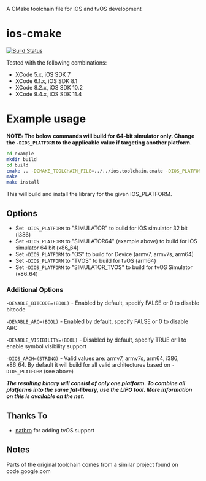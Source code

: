 A CMake toolchain file for iOS and tvOS development

ios-cmake
=========

[![Build Status](https://travis-ci.org/leetal/ios-cmake.svg?branch=master)](https://travis-ci.org/leetal/ios-cmake)

Tested with the following combinations:
* XCode 5.x, iOS SDK 7
* XCode 6.1.x, iOS SDK 8.1
* XCode 8.2.x, iOS SDK 10.2
* XCode 9.4.x, iOS SDK 11.4

# Example usage 
**NOTE: The below commands will build for 64-bit simulator only. Change the `-DIOS_PLATFORM` to the applicable value if targeting another platform.**

```bash
cd example
mkdir build
cd build
cmake .. -DCMAKE_TOOLCHAIN_FILE=../../ios.toolchain.cmake -DIOS_PLATFORM=SIMULATOR64
make
make install
```

This will build and install the library for the given IOS_PLATFORM.

## Options

* Set `-DIOS_PLATFORM` to "SIMULATOR" to build for iOS simulator 32 bit (i386)
* Set `-DIOS_PLATFORM` to "SIMULATOR64" (example above) to build for iOS simulator 64 bit (x86_64)
* Set `-DIOS_PLATFORM` to "OS" to build for Device (armv7, armv7s, arm64)
* Set `-DIOS_PLATFORM` to "TVOS" to build for tvOS (arm64)
* Set `-DIOS_PLATFORM` to "SIMULATOR_TVOS" to build for tvOS Simulator (x86_64)

### Additional Options
`-DENABLE_BITCODE=(BOOL)` - Enabled by default, specify FALSE or 0 to disable bitcode

`-DENABLE_ARC=(BOOL)` - Enabled by default, specify FALSE or 0 to disable ARC

`-DENABLE_VISIBILITY=(BOOL)` - Disabled by default, specify TRUE or 1 to enable symbol visibility support

`-DIOS_ARCH=(STRING)` - Valid values are: armv7, armv7s, arm64, i386, x86_64. By default it will build for all valid architectures based on `-DIOS_PLATFORM` (see above)

__*The resulting binary will consist of only one platform. To combine all platforms into the same fat-library, use the LIPO tool. More information on this is available on the net.*__

## Thanks To

* [natbro](https://github.com/natbro) for adding tvOS support

## Notes

Parts of the original toolchain comes from a similar project found on code.google.com
